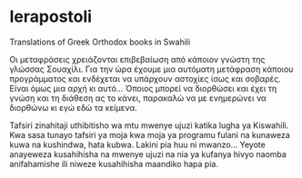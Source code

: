 # Ierapostoli
Translations of Greek Orthodox books in Swahili 

Οι μεταφράσεις χρειάζονται επιβεβαίωση από κάποιον γνώστη της γλώσσας Σουαχίλι. 
Για την ώρα έχουμε μια αυτόματη μετάφραση κάποιου προγράμματος και ενδέχεται να υπάρχουν αστοχίες ίσως και σοβαρές.
Είναι όμως μια αρχή κι αυτό...
Όποιος μπορεί να διορθώσει και έχει τη γνώση και τη διάθεση ας το κάνει, παρακαλώ να με ενημερώνει να διορθώνω κι εγώ εδώ τα κείμενα.

Tafsiri zinahitaji uthibitisho wa mtu mwenye ujuzi katika lugha ya Kiswahili. Kwa sasa tunayo tafsiri ya moja kwa moja ya programu fulani na kunaweza kuwa na kushindwa, hata kubwa. Lakini pia huu ni mwanzo... Yeyote anayeweza kusahihisha na mwenye ujuzi na nia ya kufanya hivyo naomba anifahamishe ili niweze kusahihisha maandiko hapa pia.
